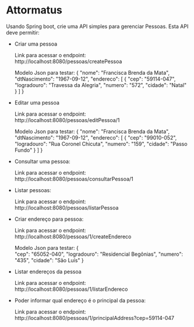 
# Attormatus

Usando Spring boot, crie uma API simples para gerenciar Pessoas. Esta API deve permitir: 

- Criar uma pessoa

    Link para acessar o endpoint: http://localhost:8080/pessoas/createPessoa

    Modelo Json para testar: {
    "nome": "Francisca Brenda da Mata",
    "dtNascimento": "1967-09-12",
    "endereco": [
        {
            "cep": "59114-047",
            "logradouro": "Travessa da Alegria",
            "numero": "572",
            "cidade": "Natal"
            }
        ]
    }

- Editar uma pessoa

    Link para acessar o endpoint: http://localhost:8080/pessoas/editPessoa/1

    Modelo Json para testar: {
    "nome": "Francisca Brenda da Mata",
    "dtNascimento": "1967-09-12",
    "endereco": [
            {
            "cep": "99010-052",
            "logradouro": "Rua Coronel Chicuta",
            "numero": "159",
            "cidade": "Passo Fundo"
            }
        ]
    }

- Consultar uma pessoa: 
    
    Link para acessar o endpoint: http://localhost:8080/pessoas/consultarPessoa/1

- Listar pessoas: 

    Link para acessar o endpoint: http://localhost:8080/pessoas/listarPessoa

- Criar endereço para pessoa: 

    Link para acessar o endpoint: http://localhost:8080/pessoas/1/createEndereco

    Modelo Json para testar: {   
        "cep": "65052-040",
        "logradouro": "Residencial Begônias",
        "numero": "435",
        "cidade": "São Luís" 
    }

- Listar endereços da pessoa

    Link para acessar o endpoint: http://localhost:8080/pessoas/1/listarEndereco

- Poder informar qual endereço é o principal da pessoa: 

    Link para acessar o endpoint: http://localhost:8080/pessoas/1/principalAddress?cep=59114-047
